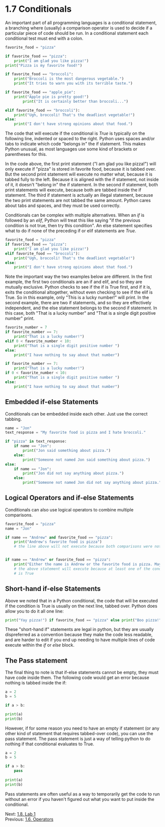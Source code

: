 # 1.7 Conditionals

An important part of all programming languages is a conditional statement, a branching where (usually) a comparison 
operator is used to decide if a particular piece of code should be run. In a conditional statement each conditional 
test must end with a colon.
```python
favorite_food = "pizza"

if favorite_food == "pizza":
	print("I am glad you like pizza!")
print("Pizza is my favorite food!")

if favorite_food == "broccoli":
	print("Broccoli is the most dangerous vegetable.")
	print("It tries to warn you with its terrible taste.")

if favorite_food == "apple_pie":
	print("Apple pie is pretty good!")
		print("It is certainly better than broccoli...")

elif favorite_food == "broccoli"):
	print("Ugh, broccoli! That's the deadliest vegetable!")
else:
	print("I don't have strong opinions about that food.")
```

The code that will execute if the conditional is *True* is typically on the following line, indented or spaced to the 
right. Python uses spaces and/or tabs to indicate which code "belongs in" the if statement. This makes Python unusual, 
as most languages use some kind of brackets or parentheses for this.

In the code above, the first print statement ("I am glad you like pizza!") will only execute if "pizza" is stored in 
favorite food, because it is tabbed over. But the second print statement will execute no matter what, because it is 
tabbed fully to the left. Because it is aligned with the if statement, not inside of it, it doesn't "belong in" the 
if statement. In the second if statement, both print statements will execute, because both are tabbed inside the if 
statement. The third if statement is actually an illegal statement, because the two print statements are not tabbed 
the same amount. Python cares about tabs and spaces, and they must be used correctly. 

Conditionals can be complex with multiple alternatives. When an *if* is followed by an *elif*, Python will treat this 
like saying "if the previous condition is not true, then try this condition". An else statement specifies what to do 
if none of the preceding if or elif statements are *True*.
```python
favorite_food = "pizza"
if favorite_food == "pizza":
	print("I am glad you like pizza!")
elif favorite_food == "broccoli"):
	print("Ugh, broccoli! That's the deadliest vegetable!")
else:
	print("I don't have strong opinions about that food.")
```

Note the important way the two examples below are different. In the first example, the first two conditionals are an if 
and elif, and so they are mutually exclusive. Python checks to see if the if is True first, and if it is, exits the 
conditional altogether, without even checking to see if the elif is True. So in this example, only "This is a lucky 
number!" will print. In the second example, there are two if statements, and so they are effectively independent, and 
the else statement belongs to the second if statement. In this case, both "That is a lucky number" and "That is a 
single digit positive number" print.
```python
favorite_number = 7
if favorite_number == 7:
	print("That is a lucky number!")
elif 0 < favorite_number < 10:
	print("That is a single digit positive number ")
else:
	print("I have nothing to say about that number")

if favorite_number == 7:
	print("That is a lucky number!")
if 0 < favorite_number < 10:
	print("That is a single digit positive number ")
else:
	print("I have nothing to say about that number")
```


## Embedded if-else Statements

Conditionals can be embedded inside each other. Just use the correct tabbing.
```python
name = "Jon"
text_response = "My favorite food is pizza and I hate broccoli."

if "pizza" in text_response:
	if name == "Jon":
		print("Jon said something about pizza.")
	else:
		print("Someone not named Jon said something about pizza.")
else:
	if name == "Jon":
		print("Jon did not say anything about pizza.")
	else:
		print("Someone not named Jon did not say anything about pizza.")
```


## Logical Operators and if-else Statements

Conditionals can also use logical operators to combine multiple comparisons.
```python
favorite_food = "pizza"
name = "Jon"

if name == "Andrew" and favorite_food == "pizza":
	print("Andrew's favorite food is pizza")
	# the line above will not execute because both comparisons were not True


if name == "Andrew" or favorite_food == "pizza":
	print("Either the name is Andrew or the favorite food is pizza. Maybe both!")
	# the above statement will execute because at least one of the conditionals
	# is True 
```


## Short-hand if-else Statements

Above we noted that in a Python conditional, the code that will be executed if the condition is True is usually on 
the next line, tabbed over. Python does allow you to do it all one line:
```python
print("Yay pizza!") if favorite_food == "pizza" else print("Boo pizza!")
```
These "short-hand if" statements are legal in python, but they are usually dispreferred as a convention because they 
make the code less readable, and are harder to edit if you end up needing to have multiple lines of code execute within 
the *if* or *else* block.


## The Pass statement

The final thing to note is that if-else statements cannot be empty, they must have code inside them. The following code 
would get an error because nothing is tabbed inside the if:
```python
a = 2
b = 5

if a > b:

print(a)
print(b)
```

However, if for some reason you need to have an empty if statement (or any other kind of statement that requires 
tabbed-over code), you can use the pass statement. The pass statement is just a way of telling python to do nothing 
if that conditional evaluates to True.
```python
a = 2
b = 5

if a > b:
	pass
	
print(a)
print(b)

```

Pass statements are often useful as a way to temporarily get the code to run without an error if you haven't figured 
out what you want to put inside the conditional.

Next: [1.8. Lab 1](1.8.%20Lab%201.md)<br>
Previous: [1.6. Operators](1.6.%20Operators.md)